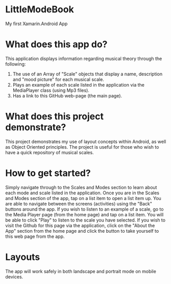 # LittleModeBook
My first Xamarin.Android App

# What does this app do? 
This application displays information regarding musical theory through the following:
1. The use of an Array of "Scale" objects that display a name, description and "mood picture" for each musical scale.
2. Plays an example of each scale listed in the application via the MediaPlayer class (using Mp3 files). 
3. Has a link to this GitHub web-page (the main page).

# What does this project demonstrate?
This project demonstrates my use of layout concepts within Android, as well as Object Oriented principles. 
The project is useful for those who wish to have a quick repository of musical scales.

# How to get started?
Simply navigate through to the Scales and Modes section to learn about each mode and scale listed in the application. 
Once you are in the Scales and Modes section of the app, tap on a list item to open a list item up. 
You are able to navigate between the screens (activities) using the "Back" buttons around the app. 
If you wish to listen to an example of a scale, go to the Media Player page (from the home page) and tap on a list item. 
You will be able to click "Play" to listen to the scale you have selected. 
If you wish to visit the Github for this page via the application, click on the "About the App" section from the home page and click the button to take yourself to this web page from the app. 

# Layouts
The app will work safely in both landscape and portrait mode on mobile devices. 
